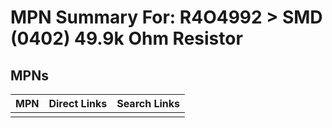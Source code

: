 



# MPN Summary For: R4O4992 > SMD (0402) 49.9k Ohm Resistor

## MPNs
  

|MPN|Direct Links|Search Links|
| :--- | :--- | :--- |
||||
